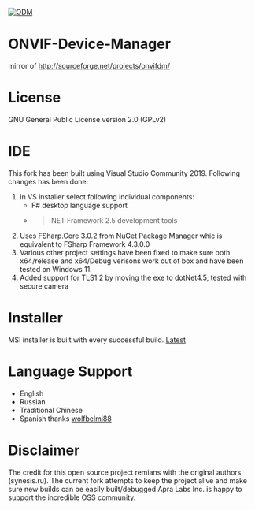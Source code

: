 [![ODM](https://github.com/Apra-Labs/ONVIF-Device-Manager/actions/workflows/odm.yml/badge.svg)](https://github.com/Apra-Labs/ONVIF-Device-Manager/actions/workflows/odm.yml)

# ONVIF-Device-Manager
mirror of http://sourceforge.net/projects/onvifdm/
# License
GNU General Public License version 2.0 (GPLv2)
# IDE
This fork has been built using Visual Studio Community 2019. Following changes has been done:
1. in VS installer select following individual components:
   - F# desktop language support
   - >NET Framework 2.5 development tools
2. Uses FSharp.Core 3.0.2 from NuGet Package Manager whic is equivalent to FSharp Framework 4.3.0.0
3. Various other project settings have been fixed to make sure both x64/release and x64/Debug verisons work out of box and have been tested on Windows 11.
4. Added support for TLS1.2 by moving the exe to dotNet4.5, tested with secure camera

# Installer
MSI installer is built with every successful build. [Latest](https://github.com/Apra-Labs/ONVIF-Device-Manager/releases/download/v2.2.250.2-x64-TLS1.2/odm-installer.zip)

# Language Support
 - English
 - Russian
 - Traditional Chinese
 - Spanish thanks [wolfbelmi88](https://sourceforge.net/u/wolfbelmi88/profile)

# Disclaimer
The credit for this open source project remians with the original authors (synesis.ru).
The current fork attempts to keep the project alive and make sure new builds can be easily built/debugged
Apra Labs Inc. is happy to support the incredible OSS community.


